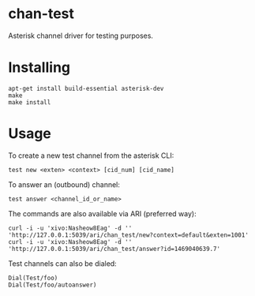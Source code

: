 chan-test
=========

Asterisk channel driver for testing purposes.

Installing
==========

    apt-get install build-essential asterisk-dev
    make
    make install

Usage
=====

To create a new test channel from the asterisk CLI:

    test new <exten> <context> [cid_num] [cid_name]

To answer an (outbound) channel:

    test answer <channel_id_or_name>

The commands are also available via ARI (preferred way):

    curl -i -u 'xivo:Nasheow8Eag' -d '' 'http://127.0.0.1:5039/ari/chan_test/new?context=default&exten=1001'
    curl -i -u 'xivo:Nasheow8Eag' -d '' 'http://127.0.0.1:5039/ari/chan_test/answer?id=1469040639.7'

Test channels can also be dialed:

    Dial(Test/foo)
    Dial(Test/foo/autoanswer)
